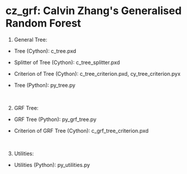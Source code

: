 # cz_grf: Calvin Zhang's Generalised Random Forest

1. General Tree:

- Tree (Cython): c_tree.pxd

- Splitter of Tree (Cython): c_tree_splitter.pxd

- Criterion of Tree (Cython): c_tree_criterion.pxd, cy_tree_criterion.pyx

- Tree (Python): py_tree.py

<br>

2. GRF Tree:

- GRF Tree (Python): py_grf_tree.py

- Criterion of GRF Tree (Cython): c_grf_tree_criterion.pxd

<br>

3. Utilities:

- Utilities (Python): py_utilities.py
